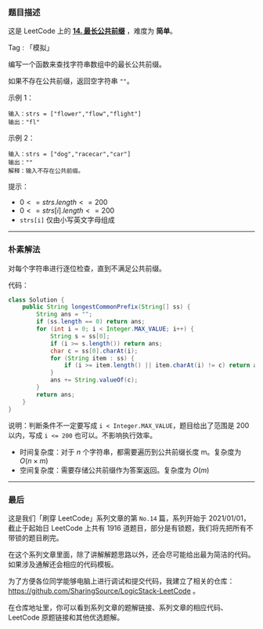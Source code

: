 ### 题目描述

这是 LeetCode 上的 **[14. 最长公共前缀](https://leetcode-cn.com/problems/longest-common-prefix/solution/shua-chuan-lc-die-dai-mo-ni-by-ac_oier-8t4q/)** ，难度为 **简单**。

Tag : 「模拟」



编写一个函数来查找字符串数组中的最长公共前缀。

如果不存在公共前缀，返回空字符串 `""`。


示例 1：
```
输入：strs = ["flower","flow","flight"]
输出："fl"
```
示例 2：
```
输入：strs = ["dog","racecar","car"]
输出：""
解释：输入不存在公共前缀。
```

提示：
* $0 <= strs.length <= 200$
* $0 <= strs[i].length <= 200$
* `strs[i]` 仅由小写英文字母组成


---
### 朴素解法

对每个字符串进行逐位检查，直到不满足公共前缀。

代码：
```Java
class Solution {
    public String longestCommonPrefix(String[] ss) {
        String ans = "";
        if (ss.length == 0) return ans;
        for (int i = 0; i < Integer.MAX_VALUE; i++) {
            String s = ss[0];
            if (i >= s.length()) return ans;
            char c = ss[0].charAt(i);
            for (String item : ss) {
                if (i >= item.length() || item.charAt(i) != c) return ans;
            }
            ans += String.valueOf(c);
        }
        return ans;
    }
}
```
说明：判断条件不一定要写成 `i < Integer.MAX_VALUE`，题目给出了范围是 200 以内，写成 `i <= 200` 也可以。不影响执行效率。
* 时间复杂度：对于 $n$ 个字符串，都需要遍历到公共前缀长度 m。复杂度为 $O(n \times m)$
* 空间复杂度：需要存储公共前缀作为答案返回。复杂度为 $O(m)$

---
### 最后

这是我们「刷穿 LeetCode」系列文章的第 `No.14` 篇，系列开始于 2021/01/01，截止于起始日 LeetCode 上共有 1916 道题目，部分是有锁题，我们将先把所有不带锁的题目刷完。

在这个系列文章里面，除了讲解解题思路以外，还会尽可能给出最为简洁的代码。如果涉及通解还会相应的代码模板。

为了方便各位同学能够电脑上进行调试和提交代码，我建立了相关的仓库：https://github.com/SharingSource/LogicStack-LeetCode 。

在仓库地址里，你可以看到系列文章的题解链接、系列文章的相应代码、LeetCode 原题链接和其他优选题解。
